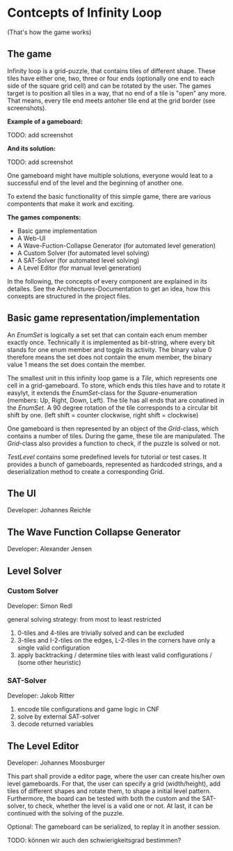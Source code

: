 # Contcepts of Infinity Loop
(That's  how the game works)


## The game

Infinity loop is a grid-puzzle, that contains tiles of different shape. These tiles have either one, two, three or four ends (optionally one end to each side of the square grid cell) and can be rotated by the user. The games target is to position all tiles in a way, that no end of a tile is "open" any more. That means, every tile end meets antoher tile end at the grid border (see screenshots).

**Example of a gameboard:**

TODO: add screenshot

**And its solution:**

TODO: add screenshot

One gameboard might have multiple solutions, everyone would leat to a successful end of the level and the beginning of another one.

To extend the basic functionality of this simple game, there are various compontents that make it work and exciting.

**The games components:**
* Basic game implementation
* A Web-UI
* A Wave-Fuction-Collapse Generator (for automated level generation)
* A Custom Solver (for automated level solving)
* A SAT-Solver (for automated level solving)
* A Level Editor (for manual level generation)

In the following, the concepts of every component are explained in its detailes. See the Architectures-Documentation to get an idea, how this conxepts are structured in the project files.


## Basic game representation/implementation

An *EnumSet* is logically a set set that can contain each enum member exactly once. Technically it is implemented as bit-string, where every bit stands for one enum member and toggle its activity. The binary value 0 therefore means the set does not contain the enum member, the binary value 1 means the set does contain the member. 

The smallest unit in this infinity loop game is a *Tile*, which represents one cell in a grid-gameboard. To store, which ends this tiles have and to rotate it easylyt, it extends the *EnumSet*-class for the *Square*-enumeration (members: Up, Right, Down, Left). The tile has all ends that are conatined in the *EnumSet*.
A 90 degree rotation of the tile corresponds to a circular bit shift by one. (left shift = counter clockwise, right shift = clockwise)

One gameboard is then represented by an object of the *Grid*-class, which contains a number of tiles. During the game, these tile are manipulated. The *Grid*-class also provides a function to check, if the puzzle is solved or not.

*TestLevel* contains some predefined levels for tutorial or test cases. It provides a bunch of gameboards, represented as hardcoded strings, and a deserialization method to create a corresponding Grid.

## The UI
Developer: Johannes Reichle


## The Wave Function Collapse Generator
Developer: Alexander Jensen

## Level Solver
### Custom Solver
Developer: Simon Redl

general solving strategy: from most to least restricted

1. 0-tiles and 4-tiles are trivially solved and can be excluded
2. 3-tiles and I-2-tiles on the edges, L-2-tiles in the corners have only a single valid configuration
3. apply backtracking / determine tiles with least valid configurations / (some other heuristic)

### SAT-Solver
Developer: Jakob Ritter

1. encode tile configurations and game logic in CNF
2. solve by external SAT-solver
3. decode returned variables


## The Level Editor
Developer: Johannes Moosburger

This part shall provide a editor page, where the user can create his/her own level gameboards. For that, the user can specify a grid (width/height), add tiles of different shapes and rotate them, to shape a initial level pattern. Furthermore, the board can be tested with both the custom and the SAT-solver, to check, whether the level is a valid one or not. At last, it can be continued with the solving of the puzzle.

Optional: The gameboard can be serialized, to replay it in another session.

TODO: können wir auch den schwierigkeitsgrad bestimmen?